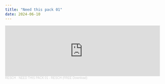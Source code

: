 ```yaml
---
title: "Need this pack 01"
date: 2024-06-10
---
```


<iframe width="100%" height="166" scrolling="no" frameborder="no" allow="autoplay" src="https://w.soundcloud.com/player/?url=https%3A//api.soundcloud.com/tracks/1698554973&color=%236340b9&auto_play=false&hide_related=false&show_comments=true&show_user=true&show_reposts=false&show_teaser=true"></iframe><div style="font-size: 10px; color: #cccccc;line-break: anywhere;word-break: normal;overflow: hidden;white-space: nowrap;text-overflow: ellipsis; font-family: Interstate,Lucida Grande,Lucida Sans Unicode,Lucida Sans,Garuda,Verdana,Tahoma,sans-serif;font-weight: 100;"><a href="https://soundcloud.com/djresch" title="RESCH" target="_blank" style="color: #cccccc; text-decoration: none;">RESCH</a> · <a href="https://soundcloud.com/djresch/needthispack01" title="NEED THIS PACK 01 - RESCH (FREE Download)" target="_blank" style="color: #cccccc; text-decoration: none;">NEED THIS PACK 01 - RESCH (FREE Download)</a></div>
